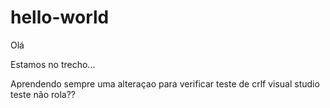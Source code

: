 ﻿# hello-world
Olá

Estamos no trecho...

Aprendendo sempre
	uma alteraçao para verificar
	teste de crlf
	visual studio
teste
não rola??


